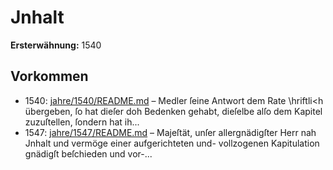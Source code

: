 # Jnhalt

**Ersterwähnung:** 1540

## Vorkommen
- 1540: [jahre/1540/README.md](../jahre/1540/README.md) – Medler ſeine Antwort dem Rate \hriftli<h übergeben,
ſo hat dieſer doh Bedenken gehabt, dieſelbe alſo dem
Kapitel zuzuſtellen, ſondern hat ih...
- 1547: [jahre/1547/README.md](../jahre/1547/README.md) – Majeſtät, unſer allergnädigſter
Herr nah Jnhalt und vermöge einer aufgerichteten und-
vollzogenen Kapitulation gnädigſt beſchieden und vor-...
